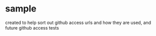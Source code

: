 sample
======

created to help sort out github access urls and how they are used, and future github access tests
